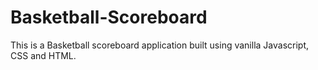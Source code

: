 # Basketball-Scoreboard
This is a Basketball scoreboard application built using vanilla Javascript, CSS and HTML.

